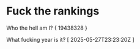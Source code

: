 # Fuck the rankings

Who the hell am I?
{ 19438328 }

What fucking year is it?
[ 2025-05-27T23:23:20Z ]
